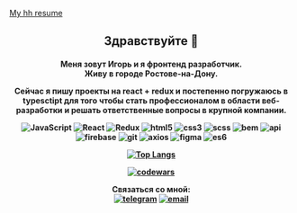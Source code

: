 [My hh resume](https://rostov.hh.ru/resume/ed437a84ff0be57a830039ed1f79756b666c58)
<h2 align="center">
Здравствуйте 👋<br>
</h2>
  <h4 align="center">
Меня зовут Игорь и я фронтенд разработчик. <br>
Живу в городе Ростове-на-Дону.<br>
      </p>
      <p align="center">
Сейчас я пишу проекты на react + redux и постепенно погружаюсь в typesctipt для того чтобы
стать профессионалом в области веб-разработки и решать ответственные вопросы в крупной компании.
</p>
    
![JavaScript](https://img.shields.io/badge/-JavaScript-003131?style=for-the-badge&logo=javascript&logoColor=yellow)
![React](https://img.shields.io/badge/-react-003131?style=for-the-badge&logo=react&logoColor=blue)
![Redux](https://img.shields.io/badge/-redux-003131?style=for-the-badge&logo=redux&logoColor=blue)
![html5](https://img.shields.io/badge/-html5-003131?style=for-the-badge&logo=html5&logoColor=orange)
![css3](https://img.shields.io/badge/-css3-003131?style=for-the-badge&logo=css3&logoColor=green)
![scss](https://img.shields.io/badge/-scss-003131?style=for-the-badge&logo=scss&logoColor=purple)
![bem](https://img.shields.io/badge/-bem-003131?style=for-the-badge&logo=bem&logoColor=green)
![api](https://img.shields.io/badge/-api-003131?style=for-the-badge&logo=api&logoColor=green)
![firebase](https://img.shields.io/badge/-firebase-003131?style=for-the-badge&logo=firebase&logoColor=green)
![git](https://img.shields.io/badge/-git-003131?style=for-the-badge&logo=git&logoColor=green)
![axios](https://img.shields.io/badge/-axios-003131?style=for-the-badge&logo=axios&logoColor=green)
![figma](https://img.shields.io/badge/-figma-003131?style=for-the-badge&logo=figma&logoColor=green)
![es6](https://img.shields.io/badge/-es6-003131?style=for-the-badge&logo=es6&logoColor=green)

[![Top Langs](https://github-readme-stats.vercel.app/api/top-langs/?username=anuraghazra&layout=compact)](https://github.com/anuraghazra/github-readme-stats)

[![codewars](https://www.codewars.com/users/igor-sergeevich/badges/large)](https://www.codewars.com/users/igor-sergeevich-po)

Связаться со мной:<br>
[![telegram](https://img.shields.io/badge/-telegram-003131?style=for-the-badge&logo=telegram&logoColor=blue)](https://t.me/elDev161)
[![email](https://img.shields.io/badge/-email-003131?style=for-the-badge&logo=email&logoColor=blue)](https://mail.yandex.ru/?uid=244243316#inbox)

